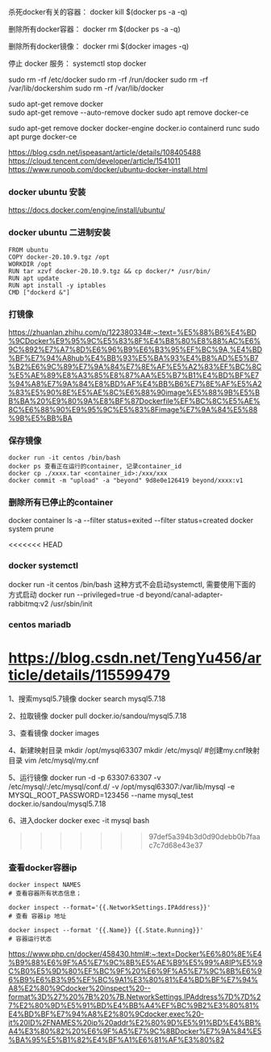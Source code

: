 

杀死docker有关的容器：
docker kill $(docker ps -a -q)

删除所有docker容器：
docker rm $(docker ps -a -q)

删除所有docker镜像：
docker rmi $(docker images -q)

停止 docker 服务：
systemctl stop docker

sudo rm -rf /etc/docker
sudo rm -rf /run/docker
sudo rm -rf /var/lib/dockershim
sudo rm -rf /var/lib/docker

sudo apt-get remove docker  
sudo apt-get remove --auto-remove docker
sudo apt remove docker-ce

sudo apt-get remove docker docker-engine docker.io containerd runc
sudo apt purge docker-ce

https://blog.csdn.net/ispeasant/article/details/108405488
https://cloud.tencent.com/developer/article/1541011
https://www.runoob.com/docker/ubuntu-docker-install.html



### docker ubuntu 安装
https://docs.docker.com/engine/install/ubuntu/

### docker ubuntu 二进制安装
```
FROM ubuntu
COPY docker-20.10.9.tgz /opt
WORKDIR /opt
RUN tar xzvf docker-20.10.9.tgz && cp docker/* /usr/bin/
RUN apt update
RUN apt install -y iptables
CMD ["dockerd &"]
```

### 打镜像
https://zhuanlan.zhihu.com/p/122380334#:~:text=%E5%88%B6%E4%BD%9CDocker%E9%95%9C%E5%83%8F%E4%B8%80%E8%88%AC%E6%9C%892%E7%A7%8D%E6%96%B9%E6%B3%95%EF%BC%9A,%E4%BD%BF%E7%94%A8hub%E4%BB%93%E5%BA%93%E4%B8%AD%E5%B7%B2%E6%9C%89%E7%9A%84%E7%8E%AF%E5%A2%83%EF%BC%8C%E5%AE%89%E8%A3%85%E8%87%AA%E5%B7%B1%E4%BD%BF%E7%94%A8%E7%9A%84%E8%BD%AF%E4%BB%B6%E7%8E%AF%E5%A2%83%E5%90%8E%E5%AE%8C%E6%88%90image%E5%88%9B%E5%BB%BA%20%E9%80%9A%E8%BF%87Dockerfile%EF%BC%8C%E5%AE%8C%E6%88%90%E9%95%9C%E5%83%8Fimage%E7%9A%84%E5%88%9B%E5%BB%BA




### 保存镜像
```
docker run -it centos /bin/bash
docker ps 查看正在运行的container, 记录container_id
docker cp ./xxxx.tar <container_id>:/xxx/xxx
docker commit -m "upload" -a "beyond" 9d8e0e126419 beyond/xxxx:v1
```



### 删除所有已停止的container
docker container ls -a --filter status=exited --filter status=created
docker system prune



<<<<<<< HEAD
### docker systemctl
docker run -it centos /bin/bash 这种方式不会启动systemctl, 需要使用下面的方式启动
docker run --privileged=true -d beyond/canal-adapter-rabbitmq:v2 /usr/sbin/init



### centos mariadb
https://blog.csdn.net/TengYu456/article/details/115599479
=======
1、搜索mysql5.7镜像
docker search mysql5.7.18

2、拉取镜像
docker pull docker.io/sandou/mysql5.7.18

3、查看镜像
docker images

4、新建映射目录
mkdir /opt/mysql63307
mkdir /etc/mysql/   #创建my.cnf映射目录
vim /etc/mysql/my.cnf

5、运行镜像
docker run -d -p 63307:63307 -v /etc/mysql/:/etc/mysql/conf.d/ -v /opt/mysql63307:/var/lib/mysql -e MYSQL_ROOT_PASSWORD=123456 --name mysql_test docker.io/sandou/mysql5.7.18

6、进入docker
docker exec -it mysql bash

>>>>>>> 97def5a394b3d0d90debb0b7faac7c7d68e43e37


### 查看docker容器ip
```
docker inspect NAMES 
# 查看容器所有状态信息；

docker inspect --format='{{.NetworkSettings.IPAddress}}'
# 查看 容器ip 地址

docker inspect --format '{{.Name}} {{.State.Running}}'
# 容器运行状态
```
https://www.php.cn/docker/458430.html#:~:text=Docker%E6%80%8E%E4%B9%88%E6%9F%A5%E7%9C%8B%E5%AE%B9%E5%99%A8IP%E5%9C%B0%E5%9D%80%EF%BC%9F%20%E6%9F%A5%E7%9C%8B%E6%96%B9%E6%B3%95%EF%BC%9A1%E3%80%81%E4%BD%BF%E7%94%A8%E2%80%9Cdocker%20inspect%20--format%3D%27%20%7B%20%7B.NetworkSettings.IPAddress%7D%7D%27%E2%80%9D%E5%91%BD%E4%BB%A4%EF%BC%9B2%E3%80%81%E4%BD%BF%E7%94%A8%E2%80%9Cdocker,exec%20-it%20ID%2FNAMES%20ip%20addr%E2%80%9D%E5%91%BD%E4%BB%A4%E3%80%82%20%E6%9F%A5%E7%9C%8BDocker%E7%9A%84%E5%BA%95%E5%B1%82%E4%BF%A1%E6%81%AF%E3%80%82
